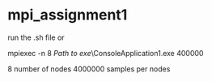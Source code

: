 # mpi_assignment1



run the .sh file or

mpiexec -n 8 *Path to exe*\ConsoleApplication1.exe 400000

8 number of nodes
4000000 samples per nodes